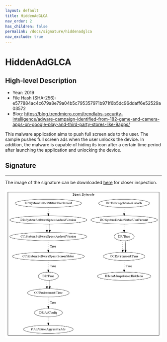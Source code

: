 ```yaml
---
layout: default
title: HiddenAdGLCA
nav_order: 2
has_children: false
permalink: /docs/signature/hiddenadglca
nav_exclude: true
---
```


# HiddenAdGLCA

## High-level Description

* Year: 2019
* File Hash (SHA-256): e577884ac4c679a8e79a04b5c795357971b971f6b5dc96ddaff6e52529a03572
* Blog: https://blog.trendmicro.com/trendlabs-security-intelligence/adware-campaign-identified-from-182-game-and-camera-apps-on-google-play-and-third-party-stores-like-9apps/

This malware application aims to push full screen ads to the user. The sample pushes full screen ads when the user unlocks the device. In addition, the malware is capable of hiding its icon after a certain time period after launching the application and unlocking the device.

## Signature
---

The image of the signature can be downloaded [here](../../img/signatures/HiddenAdGLCA.png) for closer inspection.

![](../../img/signatures/HiddenAdGLCA.png)